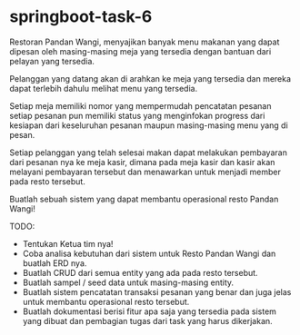 # springboot-task-6

Restoran Pandan Wangi, menyajikan banyak menu makanan yang dapat dipesan oleh masing-masing meja yang tersedia dengan bantuan dari pelayan yang tersedia.

Pelanggan yang datang akan di arahkan ke meja yang tersedia dan mereka dapat terlebih dahulu melihat menu yang tersedia.

Setiap meja memiliki nomor yang mempermudah pencatatan pesanan setiap pesanan pun memiliki status yang menginfokan progress dari kesiapan dari keseluruhan pesanan maupun masing-masing menu yang di pesan.

Setiap pelanggan yang telah selesai makan dapat melakukan pembayaran dari pesanan nya ke meja kasir, dimana pada meja kasir dan kasir akan melayani pembayaran tersebut dan menawarkan untuk menjadi member pada resto tersebut.

Buatlah sebuah sistem yang dapat membantu operasional resto Pandan Wangi!

TODO:
- Tentukan Ketua tim nya!
- Coba analisa kebutuhan dari sistem untuk Resto Pandan Wangi dan buatlah ERD nya.
- Buatlah CRUD dari semua entity yang ada pada resto tersebut.
- Buatlah sampel / seed data untuk masing-masing entity.
- Buatlah sistem pencatatan transaksi pesanan yang benar dan juga jelas untuk membantu operasional resto tersebut.
- Buatlah dokumentasi berisi fitur apa saja yang tersedia pada sistem yang dibuat dan pembagian tugas dari task yang harus dikerjakan.